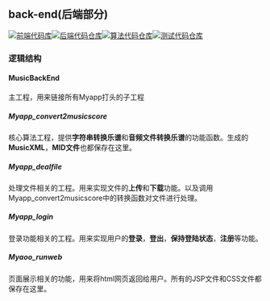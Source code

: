 ## back-end(后端部分)

[![前端代码库](https://img.shields.io/badge/前端-王相杰-91d5ff)](https://github.com/Asa-kura/note)[![后端代码仓库](https://img.shields.io/badge/后端-董安宁-1890ff)](https://github.com/UncoDong/back-end)[![算法代码仓库](https://img.shields.io/badge/算法-张淇金-2f54eb)](https://github.com/UncoDong/Music-Attention-pytorch-onlycode)[![测试代码仓库](https://img.shields.io/badge/测试-董安宁-061178)](https://github.com/UncoDong/TAPD-test)

### 逻辑结构

#### MusicBackEnd

主工程，用来链接所有Myapp打头的子工程

##### Myapp_convert2musicscore

核心算法工程，提供**字符串转换乐谱**和**音频文件转换乐谱**的功能函数。生成的**MusicXML**，**MID文件**也都保存在这里。

##### Myapp_dealfile

处理文件相关的工程。用来实现文件的**上传**和**下载**功能。以及调用Myapp_convert2musicscore中的转换函数对文件进行处理。

##### Myapp_login

登录功能相关的工程。用来实现用户的**登录**，**登出**，**保持登陆状态**，**注册**等功能。

##### Myaoo_runweb

页面展示相关的功能，用来将html网页返回给用户。所有的JSP文件和CSS文件都保存在这里。



